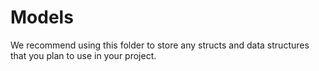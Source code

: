 #  Models 

We recommend using this folder to store any structs and data structures that you plan to use in your project.
